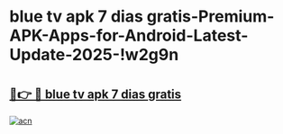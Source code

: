# blue tv apk 7 dias gratis-Premium-APK-Apps-for-Android-Latest-Update-2025-!w2g9n

# <h2><a href="https://googleone.com">🔗👉 🔴 blue tv apk 7 dias gratis</a></h2>

[![acn](https://github.com/user-attachments/assets/0f9c940e-d8b0-45ae-aac7-cd30a18b3e1c)](https://googleone.com)

